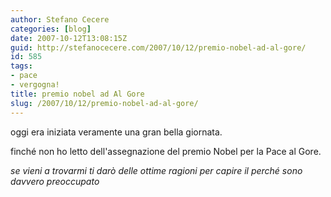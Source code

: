 ```yaml
---
author: Stefano Cecere
categories: [blog]
date: 2007-10-12T13:08:15Z
guid: http://stefanocecere.com/2007/10/12/premio-nobel-ad-al-gore/
id: 585
tags:
- pace
- vergogna!
title: premio nobel ad Al Gore
slug: /2007/10/12/premio-nobel-ad-al-gore/
---
```


oggi era iniziata veramente una gran bella giornata.
  
finché non ho letto dell'assegnazione del premio Nobel per la Pace al Gore.

_se vieni a trovarmi ti darò delle ottime ragioni per capire il perché sono davvero preoccupato_
